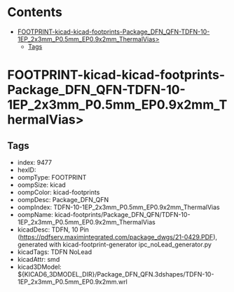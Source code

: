 



Contents
========

* [FOOTPRINT-kicad-kicad-footprints-Package_DFN_QFN-TDFN-10-1EP_2x3mm_P0.5mm_EP0.9x2mm_ThermalVias>](#footprint-kicad-kicad-footprints-package_dfn_qfn-tdfn-10-1ep_2x3mm_p05mm_ep09x2mm_thermalvias)
	* [Tags](#tags)

# FOOTPRINT-kicad-kicad-footprints-Package_DFN_QFN-TDFN-10-1EP_2x3mm_P0.5mm_EP0.9x2mm_ThermalVias>

## Tags

- index: 9477
- hexID: 
- oompType: FOOTPRINT
- oompSize: kicad
- oompColor: kicad-footprints
- oompDesc: Package_DFN_QFN
- oompIndex: TDFN-10-1EP_2x3mm_P0.5mm_EP0.9x2mm_ThermalVias
- oompName: kicad-footprints/Package_DFN_QFN/TDFN-10-1EP_2x3mm_P0.5mm_EP0.9x2mm_ThermalVias
- kicadDesc: TDFN, 10 Pin (https://pdfserv.maximintegrated.com/package_dwgs/21-0429.PDF), generated with kicad-footprint-generator ipc_noLead_generator.py
- kicadTags: TDFN NoLead
- kicadAttr: smd
- kicad3DModel: ${KICAD6_3DMODEL_DIR}/Package_DFN_QFN.3dshapes/TDFN-10-1EP_2x3mm_P0.5mm_EP0.9x2mm.wrl
